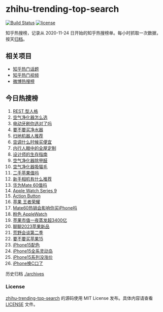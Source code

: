 # zhihu-trending-top-search

[![Build Status](https://github.com/justjavac/zhihu-trending-top-search/workflows/ci/badge.svg?branch=main)](https://github.com/justjavac/zhihu-trending-top-search/actions)
[![license](https://img.shields.io/github/license/justjavac/zhihu-trending-top-search)](https://github.com/justjavac/zhihu-trending-top-search/blob/main/LICENSE)

知乎热搜榜，记录从 2020-11-24 日开始的知乎热搜榜单。每小时抓取一次数据，按天[归档](./archives)。

## 相关项目

- [知乎热门话题](https://github.com/justjavac/zhihu-trending-hot-questions)
- [知乎热门视频](https://github.com/justjavac/zhihu-trending-hot-video)
- [微博热搜榜](https://github.com/justjavac/weibo-trending-hot-search)

## 今日热搜榜

<!-- BEGIN -->
<!-- 最后更新时间 Sat Sep 16 2023 20:11:22 GMT+0800 (China Standard Time) -->

1. [REST 型人格](https://www.zhihu.com/search?q=REST%20%E5%9E%8B%E4%BA%BA%E6%A0%BC)
1. [空气净化器怎么选](https://www.zhihu.com/search?q=%E7%A9%BA%E6%B0%94%E5%87%80%E5%8C%96%E5%99%A8%E6%80%8E%E4%B9%88%E9%80%89)
1. [电动牙刷你选对了吗](https://www.zhihu.com/search?q=%E7%94%B5%E5%8A%A8%E7%89%99%E5%88%B7%E4%BD%A0%E9%80%89%E5%AF%B9%E4%BA%86%E5%90%97)
1. [要不要买净水器](https://www.zhihu.com/search?q=%E8%A6%81%E4%B8%8D%E8%A6%81%E4%B9%B0%E5%87%80%E6%B0%B4%E5%99%A8)
1. [扫地机器人推荐](https://www.zhihu.com/search?q=%E6%89%AB%E5%9C%B0%E6%9C%BA%E5%99%A8%E4%BA%BA%E6%8E%A8%E8%8D%90)
1. [空调什么时候买便宜](https://www.zhihu.com/search?q=%E7%A9%BA%E8%B0%83%E4%BB%80%E4%B9%88%E6%97%B6%E5%80%99%E4%B9%B0%E4%BE%BF%E5%AE%9C)
1. [内行人眼中的全屋定制](https://www.zhihu.com/search?q=%E5%86%85%E8%A1%8C%E4%BA%BA%E7%9C%BC%E4%B8%AD%E7%9A%84%E5%85%A8%E5%B1%8B%E5%AE%9A%E5%88%B6)
1. [设计师的生存指南](https://www.zhihu.com/search?q=%E8%AE%BE%E8%AE%A1%E5%B8%88%E7%9A%84%E7%94%9F%E5%AD%98%E6%8C%87%E5%8D%97)
1. [空气净化器除甲醛](https://www.zhihu.com/search?q=%E7%A9%BA%E6%B0%94%E5%87%80%E5%8C%96%E5%99%A8%E9%99%A4%E7%94%B2%E9%86%9B)
1. [空气净化器吸猫毛](https://www.zhihu.com/search?q=%E7%A9%BA%E6%B0%94%E5%87%80%E5%8C%96%E5%99%A8%E5%90%B8%E7%8C%AB%E6%AF%9B)
1. [二手苹果值吗](https://www.zhihu.com/search?q=%E4%BA%8C%E6%89%8B%E8%8B%B9%E6%9E%9C%E5%80%BC%E5%90%97)
1. [新手相机有什么推荐](https://www.zhihu.com/search?q=%E6%96%B0%E6%89%8B%E7%9B%B8%E6%9C%BA%E6%9C%89%E4%BB%80%E4%B9%88%E6%8E%A8%E8%8D%90)
1. [华为Mate 60值吗](https://www.zhihu.com/search?q=%E5%8D%8E%E4%B8%BAMate%2060%E5%80%BC%E5%90%97)
1. [Apple Watch Series 9](https://www.zhihu.com/search?q=Apple%20Watch%20Series%209)
1. [Action Button](https://www.zhihu.com/search?q=Action%20Button)
1. [苹果 王者荣耀](https://www.zhihu.com/search?q=%E8%8B%B9%E6%9E%9C%20%E7%8E%8B%E8%80%85%E8%8D%A3%E8%80%80)
1. [Mate60热销会影响你买iPhone吗](https://www.zhihu.com/search?q=Mate60%E7%83%AD%E9%94%80%E4%BC%9A%E5%BD%B1%E5%93%8D%E4%BD%A0%E4%B9%B0iPhone%E5%90%97)
1. [粉色 AppleWatch](https://www.zhihu.com/search?q=%E7%B2%89%E8%89%B2%20AppleWatch)
1. [苹果市值一夜蒸发超3400亿](https://www.zhihu.com/search?q=%E8%8B%B9%E6%9E%9C%E5%B8%82%E5%80%BC%E4%B8%80%E5%A4%9C%E8%92%B8%E5%8F%91%E8%B6%853400%E4%BA%BF)
1. [聊聊2023苹果新品](https://www.zhihu.com/search?q=%E8%81%8A%E8%81%8A2023%E8%8B%B9%E6%9E%9C%E6%96%B0%E5%93%81)
1. [荒野会谈第二季](https://www.zhihu.com/search?q=%E8%8D%92%E9%87%8E%E4%BC%9A%E8%B0%88%E7%AC%AC%E4%BA%8C%E5%AD%A3)
1. [要不要买苹果15](https://www.zhihu.com/search?q=%E8%A6%81%E4%B8%8D%E8%A6%81%E4%B9%B0%E8%8B%B9%E6%9E%9C15)
1. [iPhone15配色](https://www.zhihu.com/search?q=iPhone15%E9%85%8D%E8%89%B2)
1. [iPhone15全系灵动岛](https://www.zhihu.com/search?q=iPhone15%E5%85%A8%E7%B3%BB%E7%81%B5%E5%8A%A8%E5%B2%9B)
1. [iPhone15系列没涨价](https://www.zhihu.com/search?q=iPhone15%E7%B3%BB%E5%88%97%E6%B2%A1%E6%B6%A8%E4%BB%B7)
1. [iPhone换C口了](https://www.zhihu.com/search?q=iPhone%E6%8D%A2C%E5%8F%A3%E4%BA%86)

<!-- END -->

历史归档 [./archives](./archives)

### License

[zhihu-trending-top-search](https://github.com/justjavac/zhihu-trending-top-search) 的源码使用 MIT License
发布。具体内容请查看 [LICENSE](./LICENSE) 文件。
